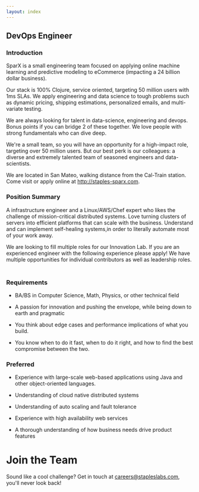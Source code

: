 ```yaml
---
layout: index
---
```


## DevOps Engineer

### Introduction

SparX is a small engineering team focused on applying online machine
learning and predictive modeling to eCommerce (impacting a 24 billion
dollar business).

Our stack is 100% Clojure, service oriented, targeting 50 million
users with 1ms SLAs. We apply engineering and data science to tough
problems such as dynamic pricing, shipping estimations, personalized
emails, and multi-variate testing.

We are always looking for talent in data-science, engineering and
devops. Bonus points if you can bridge 2 of these together. We love
people with strong fundamentals who can dive deep.

We're a small team, so you will have an opportunity for a high-impact
role, targeting over 50 million users. But our best perk is our
colleagues: a diverse and extremely talented team of seasoned
engineers and data-scientists.

We are located in San Mateo, walking distance from the Cal-Train
station. Come visit or apply online at http://staples-sparx.com.

### Position Summary

A infrastructure engineer and a Linux/AWS/Chef expert who likes the
challenge of mission-critical distributed systems. Love turning
clusters of servers into efficient platforms that can scale with the
business. Understand and can implement self-healing systems,in order
to literally automate most of your work away.

We are looking to fill multiple roles for our Innovation Lab. If you
are an experienced engineer with the following experience please
apply! We have multiple opportunities for individual contributors as
well as leadership roles. 　

### Requirements

* BA/BS in Computer Science, Math, Physics, or other technical field

* A passion for innovation and pushing the envelope, while being down
  to earth and pragmatic

* You think about edge cases and performance implications of what you
  build.

* You know when to do it fast, when to do it right, and how to find
  the best compromise between the two.

### Preferred

* Experience with large-scale web-based applications using Java
  and other object-oriented languages.

* Understanding of cloud native distributed systems

* Understanding of auto scaling and fault tolerance

* Experience with high availability web services

* A thorough understanding of how business needs drive product features

# Join the Team

Sound like a cool challenge? Get in touch at
[careers@stapleslabs.com](mailto:careers@stapleslabs.com), you'll
never look back!
